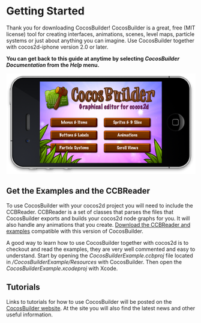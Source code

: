 # Getting Started
Thank you for downloading CocosBuilder! CocosBuilder is a great, free (MIT license) tool for creating interfaces, animations, scenes, level maps, particle systems or just about anything you can imagine. Use CocosBuilder together with cocos2d-iphone version 2.0 or later.

**You can get back to this guide at anytime by selecting *CocosBuilder Documentation* from the *Help* menu.**

![image](1-1.png)

## Get the Examples and the CCBReader
To use CocosBuilder with your cocos2d project you will need to include the CCBReader. CCBReader is a set of classes that parses the files that CocosBuilder exports and builds your cocos2d node graphs for you. It will also handle any animations that you create. [Download the CCBReader and examples](http://cocosbuilder.com/downloads/CocosBuilder-2.1-beta2-examples.zip) compatible with this version of CocosBuilder.

A good way to learn how to use CocosBuilder together with cocos2d is to checkout and read the examples, they are very well commented and easy to understand. Start by opening the *CocosBuilderExample.ccbproj* file located in */CocosBuilderExample/Resources* with CocosBuilder. Then open the *CocosBuilderExample.xcodeproj* with Xcode.

## Tutorials
Links to tutorials for how to use CocosBuilder will be posted on the [CocosBuilder website](http://cocosbuilder.com). At the site you will also find the latest news and other useful information.